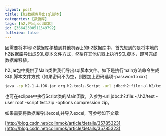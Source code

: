 ```yaml
---
layout: post
title: [h2数据库导出sql脚本]
categories: [数据库]
tags: [h2,导出,sql脚本]
id: [36642300511649792]
fullview: false
---
```


因需要将本地h2数据库移植到其他机器上的h2数据库中，首先想到的是将本地的h2数据库导出成SQL脚本文件方式，然后在其他机器上执行SQL脚本，即可完成数据库移植。

h2.jar包中提供了Main类供我们导出sql脚本文件。如下是执行main方法命令生成SQL脚本文件方式（如果密码不为空，则要加上密码选项-password xxxx）

```bash
java -cp h2-1.4.196.jar org.h2.tools.Script -url jdbc:h2:file:~/.h2/test -user root -script test.zip -options compression zip
```

也可在eclipse中执行Script类的Main函数，入参为-url jdbc:h2:file:~/.h2/test -user root -script test.zip -options compression zip。

如果需要将数据库导出excel,并导入excel，可参考如下文章

[http://blog.csdn.net/colinmok/article/details/35785323](http://blog.csdn.net/colinmok/article/details/35785323) 

